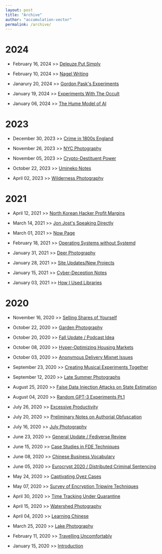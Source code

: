```yaml
---
layout: post
title: "Archive"
author: "accumulation-vector"
permalink: /archive/
---
```


# 2024

- February 16, 2024 >> [Deleuze Put Simply]()

- February 10, 2024 >> [Nagel Writing](https://accumulationvector.com/2024-02-10/nagel-bat)

- Janarury 20, 2024 >> [Gordon Pask's Experiments](https://accumulationvector.com/2024-01-20/gordon-pask-thought)

- January 19, 2024 >> [Experiments With The Occult](https://accumulationvector.com/2024-01-19/occult-experiments)
 
- January 06, 2024 >> [The Hume Model of AI](https://accumulationvector.com/2024-01-06/hume-ai)

# 2023

- December 30, 2023 >> [Crime in 1800s England]()

- November 26, 2023 >> [NYC Photography](https://accumulationvector.com/2023-11-25/nyc-photography)

- November 05, 2023 >> [Crypto-Destituent Power](https://accumulationvector.com/2023-11-05/cryptodestituent-part-1)

- October 22, 2023 >> [Umineko Notes]()

- April 02, 2023 >> [Wilderness Photography](https://accumulationvector.com/2023-04-02/wilderness-photography)

# 2021

- April 12, 2021 >> [North Korean Hacker Profit Margins](https://accumulationvector.com/2021-04-12/north-korean-hackers)

- March 14, 2021 >> [Jon Jost's Speaking Directly](https://accumulationvector.com/2021-03-14/review-speaking-directly)

- March 01, 2021 >> [Now Page](https://accumulationvector.com/2021-03-01/now)

- February 18, 2021 >> [Operating Systems without Systemd](https://accumulationvector.com/2021-02-18/systemd-archives)

- January 31, 2021 >> [Deer Photography](https://accumulationvector.com/2021-01-31/deer-photography)

- January 28, 2021 >> [Site Updates/New Projects](https://accumulationvector.com/2021-01-28/site-updates)

- January 15, 2021 >> [Cyber-Deception Notes](https://accumulationvector.com/2021-01-15/cyberdeception-notes)

- January 03, 2021 >> [How I Used Libraries](https://accumulationvector.com/2021-01-03/how-i-used-libraries)

# 2020

- November 16, 2020 >> [Selling Shares of Yourself](https://accumulationvector.com/2020-11-16/selling-shares-of-yourself)

- October 22, 2020 >> [Garden Photography](https://accumulationvector.com/2020-10-22/garden-photography)

- October 20, 2020 >> [Fall Update / Podcast Idea](https://accumulationvector.com/2020-10-20/update-podcast-info)

- October 08, 2020 >> [Hyper-Optimizing Housing Markets](https://accumulationvector.com/2020-10-08/hyper-optimizing-housing)

- October 03, 2020 >> [Anonymous Delivery Mixnet Issues](https://accumulationvector.com/2020-10-03/anonymous-delivery)

- September 23, 2020 >> [Creating Musical Experiments Together](https://accumulationvector.com/2020-09-23/creating-music-together)

- September 12, 2020 >> [Late Summer Photographs](https://accumulationvector.com/2020-09-12/summer-photography)

- August 25, 2020 >> [False Data Injection Attacks on State Estimation](https://accumulationvector.com/2020-08-25/false-data-injection)

- August 04, 2020 >> [Random GPT-3 Experiments Pt.1](https://accumulationvector.com/2020-08-04/gpt-3-experiments)

- July 26, 2020 >> [Excessive Productivity](https://accumulationvector.com/2020-07-26/excessive-productivity)

- July 20, 2020 >> [Preliminary Notes on Authorial Obfuscation](https://accumulationvector.com/2020-07-20/preliminary-notes-auth-ob)

- July 16, 2020 >> [July Photography](https://accumulationvector.com/2020-07-16/july-photography)

- June 23, 2020 >> [General Update / Fediverse Review](https://accumulationvector.com/2020-06-23/general-updates)

- June 15, 2020 >> [Case Studies in FDE Techniques](https://accumulationvector.com/2020-06-15/case-study-fde)

- June 08, 2020 >> [Chinese Business Vocabulary](https://accumulationvector.com/2020-06-08/chinese-business-phrasebook)

- June 05, 2020 >> [Eurocrypt 2020 / Distributed Criminal Sentencing](https://accumulationvector.com/2020-06-05/eurocrypt-distributed-sentencing)

- May 24, 2020 >> [Captivating Oyez Cases](https://accumulationvector.com/2020-05-24/captivating-oyez-cases)

- May 07, 2020 >> [Survey of Encryption Tripwire Techniques](https://accumulationvector.com/2020-05-07/survey-of-enc-tripwire)

- April 30, 2020 >> [Time Tracking Under Quarantine](https://accumulationvector.com/2020-04-30/covid19-time-tracking)

- April 15, 2020 >> [Watershed Photography](https://accumulationvector.com/2020-04-15/watershed-photography)

- April 04, 2020 >> [Learning Chinese](https://accumulationvector.com/2020-04-04/learning-chinese)

- March 25, 2020 >> [Lake Photography](https://accumulationvector.com/2020-03-25/lake-photography)

- February 11, 2020 >> [Travelling Uncomfortably](https://accumulationvector.com/2020-02-11/travelling-uncomfortably)

- January 15, 2020 >> [Introduction](https://accumulationvector.com/2020-01-15/introduction)
